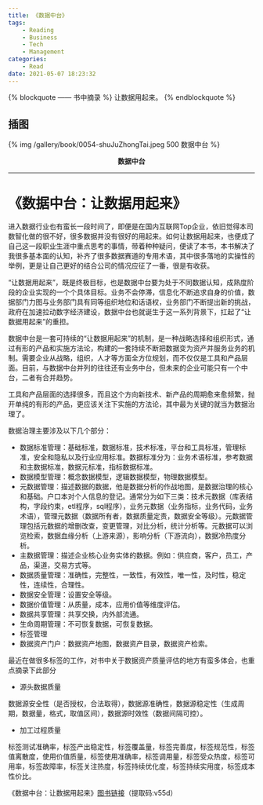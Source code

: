 ```yaml
---
title: 《数据中台》
tags:
	- Reading
	- Business
	- Tech
	- Management
categories:
	- Read
date: 2021-05-07 18:23:32
---
```


{% blockquote —— 书中摘录 %}
让数据用起来。
{% endblockquote %}

<!-- more -->

## 插图
{% img /gallery/book/0054-shuJuZhongTai.jpeg 500 数据中台 %}
<p align="center"><b>数据中台</b></p>

-----

# 《数据中台：让数据用起来》

进入数据行业也有蛮长一段时间了，即便是在国内互联网Top企业，依旧觉得本司数智化做的很不好，很多数据并没有很好的用起来。如何让数据用起来，也便成了自己这一段职业生涯中重点思考的事情，带着种种疑问，便读了本书，本书解决了我很多基本面的认知，补齐了很多数据赛道的专用术语，其中很多落地的实操性的举例，更是让自己更好的结合公司的情况应征了一番，很是有收获。

“让数据用起来”，既是终极目标，也是数据中台要为处于不同数据认知，成熟度阶段的企业实现的一个个具体目标。业务不会停滞，信息化不断追求自身的价值，数据部门力图与业务部门具有同等组织地位和话语权，业务部门不断提出新的挑战，政府在加速拉动数字经济建设，数据中台也就诞生于这一系列背景下，扛起了“让数据用起来”的重担。

数据中台是一套可持续的“让数据用起来”的机制，是一种战略选择和组织形式，通过有形的产品和实施方法论，构建的一套持续不断把数据变为资产并服务业务的机制。需要企业从战略，组织，人才等方面全方位规划，而不仅仅是工具和产品层面。目前，与数据中台并列的往往还有业务中台，但未来的企业可能只有一个中台，二者有合并趋势。

工具和产品层面的选择很多，而且这个方向新技术、新产品的周期愈来愈频繁，抛开单纯的有形的产品，更应该关注下实施的方法论，其中最为关键的就当为数据治理了。

数据治理主要涉及以下几个部分：

- 数据标准管理：基础标准，数据标准，技术标准，平台和工具标准，管理标准，安全和隐私以及行业应用标准。数据标准分为：业务术语标准，参考数据和主数据标准，数据元标准，指标数据标准。
- 数据模型管理：概念数据模型，逻辑数据模型，物理数据模型。
- 元数据管理：描述数据的数据，他是数据分析的作战地图，是数据治理的核心和基础。户口本对个人信息的登记。通常分为如下三类：技术元数据（库表结构，字段约束，etl程序，sql程序），业务元数据（业务指标，业务代码，业务术语），管理元数据（数据所有者，数据质量定责，数据安全等级）。元数据管理包括元数据的增删改查，变更管理，对比分析，统计分析等。元数据可以浏览检索，数据血缘分析（上游来源），影响分析（下游流向），数据冷热度分析。
- 主数据管理：描述企业核心业务实体的数据。例如：供应商，客户，员工，产品，渠道，交易方式等。
- 数据质量管理：准确性，完整性，一致性，有效性，唯一性，及时性，稳定性，连续性，合理性。
- 数据安全管理：设置安全等级。
- 数据价值管理：从质量，成本，应用价值等维度评估。
- 数据共享管理：共享交换，内外部流通。
- 生命周期管理：不可恢复数据，可恢复数据。
- 标签管理
- 数据资产门户：数据资产地图，数据资产目录，数据资产检索。

最近在做很多标签的工作，对书中关于数据资产质量评估的地方有蛮多体会，也重点摘录下此部分

- 源头数据质量

数据源安全性（是否授权，合法取得），数据源准确性，数据源稳定性（生成周期，数据量，格式，取值区间），数据源时效性（数据间隔可控）。

- 加工过程质量

标签测试准确率，标签产出稳定性，标签覆盖量，标签完善度，标签规范性，标签值离散度，使用价值质量，标签使用准确率，标签调用量，标签受众热度，标签可用率，标签故障率，标签关注热度，标签持续优化度，标签持续实用度，标签成本性价比。

《数据中台：让数据用起来》[图书链接](https://pan.baidu.com/s/1_gXyQgjAXPNkyu2XK1J_Og)（提取码:v55d）
